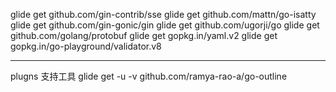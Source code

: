 glide get github.com/gin-contrib/sse
glide get github.com/mattn/go-isatty
glide get github.com/gin-gonic/gin
glide get github.com/ugorji/go
glide get github.com/golang/protobuf
glide get gopkg.in/yaml.v2
glide get gopkg.in/go-playground/validator.v8

----
plugns
支持工具
glide get -u -v github.com/ramya-rao-a/go-outline 
